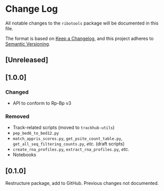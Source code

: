# Change Log

All notable changes to the `ribotools` package will be documented in this file.

The format is based on [Keep a Changelog](http://keepachangelog.com/),
and this project adheres to [Semantic Versioning](http://semver.org/).

## [Unreleased]

## [1.0.0]

### Changed

- API to conform to Rp-Bp v3

### Removed

- Track-related scripts (moved to `trackhub-utils`)
- `pep_bed6_to_bed12.py`
- `match_appris_scores.py`, `get_psite_count_table.py`, `get_all_seq_filtering_counts.py`, _etc._ (draft scripts)
- `create_rna_profiles.py`, `extract_rna_profiles.py`, _etc._
- Notebooks

## [0.1.0]

Restructure package, add to GitHub. Previous changes not documented.
